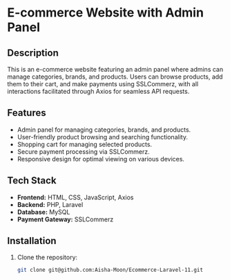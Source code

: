 # E-commerce Website with Admin Panel

## Description
This is an e-commerce website featuring an admin panel where admins can manage categories, brands, and products. Users can browse products, add them to their cart, and make payments using SSLCommerz, with all interactions facilitated through Axios for seamless API requests.

## Features
- Admin panel for managing categories, brands, and products.
- User-friendly product browsing and searching functionality.
- Shopping cart for managing selected products.
- Secure payment processing via SSLCommerz.
- Responsive design for optimal viewing on various devices.

## Tech Stack
- **Frontend:** HTML, CSS, JavaScript, Axios
- **Backend:** PHP, Laravel
- **Database:** MySQL
- **Payment Gateway:** SSLCommerz

## Installation
1. Clone the repository:
   ```bash
   git clone git@github.com:Aisha-Moon/Ecommerce-Laravel-11.git
